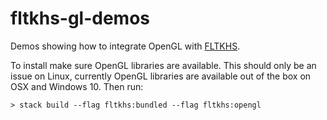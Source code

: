 # fltkhs-gl-demos
Demos showing how to integrate OpenGL with [FLTKHS](https://hackage.haskell.org/package/fltkhs).

To install make sure OpenGL libraries are available. This should only be an issue on Linux, 
currently OpenGL libraries are available out of the box on OSX and Windows 10. Then run:

    > stack build --flag fltkhs:bundled --flag fltkhs:opengl
